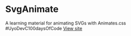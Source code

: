 # SvgAnimate
A learning material for animating SVGs with Animates.css #UyoDevC100daysOfCode
<a href="https://silverman42.github.io/SvgAnimate/">View site</a>
